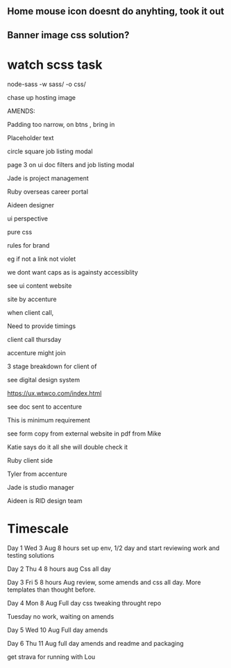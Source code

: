 
## Home mouse icon doesnt do anyhting, took it out

## Banner image css solution?

# watch scss task

 node-sass -w sass/ -o css/

chase up hosting image
 
AMENDS:

Padding too narrow, on btns , bring in

Placeholder text

circle square job listing modal

page 3 on ui doc filters and job listing modal
 




Jade is project management

Ruby overseas career portal

Aideen designer 

ui perspective

pure css

rules for brand 

eg if not a link not violet

we dont want caps as is againsty accessiblity

see ui content website

site by accenture

when client call, 

Need to provide timings

client call thursday

accenture might join

3 stage breakdown for client of 

see digital design system

https://ux.wtwco.com/index.html

see doc sent to accenture

<!-- https://eedu-dev28.fa.em3.oraclecloud.com/hcmUI/CandidateExperience/en/sites/CX_6001 -->

This is minimum requirement

see form copy from external website in pdf from Mike

Katie says do it all she will double check it

Ruby client side

Tyler from accenture

Jade is studio manager

Aideen is RID design team

# Timescale

Day 1  Wed 3 Aug  8 hours set up env, 1/2 day and start reviewing work and testing solutions

Day 2 Thu 4 8 hours aug Css all day

Day 3 Fri 5 8 hours Aug review, some amends and css all day. More templates than thought before.

Day 4 Mon 8 Aug Full day css tweaking throught repo

Tuesday no work, waiting on amends

Day 5 Wed  10 Aug Full day amends

Day 6 Thu 11 Aug full day amends and readme and packaging

get strava for running with Lou